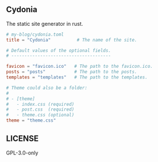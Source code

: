 ## Cydonia

The static site generator in rust.

```toml
# my-blog/cydonia.toml
title = "Cydonia"          # The name of the site.

# Default values of the optional fields.
# --------------------------------------

favicon = "favicon.ico"   # The path to the favicon.ico.
posts = "posts"           # The path to the posts.
templates = "templates"   # The path to the templates.

# Theme could also be a folder:
#
# - [theme]
#   - index.css (required)
#   - post.css  (required)
#   - theme.css (optional)
theme = "theme.css"
```

## LICENSE

GPL-3.0-only
